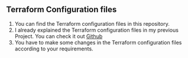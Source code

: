 ## Terraform Configuration files

1. You can find the Terraform configuration files in this repository.
2. I already explained the Terraform configuration files in my previous Project. You can check it out [Github](https://github.com/mathesh-me/high-availability-deployment-terraform)
3. You have to make some changes in the Terraform configuration files according to your requirements.
